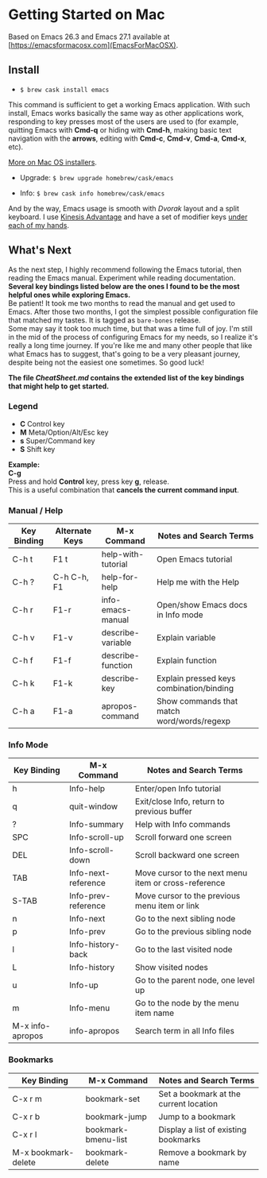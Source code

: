 Getting Started on Mac
===

Based on Emacs 26.3 and Emacs 27.1 available at [https://emacsformacosx.com](EmacsForMacOSX).


Install
---

- `$ brew cask install emacs`

This command is sufficient to get a working Emacs application. With such install, Emacs works basically the same way as other applications work, responding to key presses most of the users are used to (for example, quitting Emacs with **Cmd-q** or hiding with **Cmd-h**, making basic text navigation with the **arrows**, editing  with **Cmd-c**, **Cmd-v**, **Cmd-a**, **Cmd-x**, etc).

[More on Mac OS installers](https://www.emacswiki.org/emacs/EmacsForMacOS).

- Upgrade: `$ brew upgrade homebrew/cask/emacs`

- Info: `$ brew cask info homebrew/cask/emacs`

And by the way, Emacs usage is smooth with *Dvorak* layout and a split keyboard. I use [Kinesis Advantage](https://kinesis-ergo.com/shop/advantage2/) and have a set of modifier keys [under each of my hands](https://gitlab.com/-/snippets/1744636).


What's Next
---

As the next step, I highly recommend following the Emacs tutorial, then reading the Emacs manual. Experiment while reading documentation.  
**Several key bindings listed below are the ones I found to be the most helpful ones while exploring Emacs.**  
Be patient! It took me two months to read the manual and get used to Emacs. After those two months, I got the simplest possible configuration file that matched my tastes. It is tagged as `bare-bones` release.  
Some may say it took too much time, but that was a time full of joy. I'm still in the mid of the process of configuring Emacs for my needs, so I realize it's really a long time journey. If you're like me and many other people that like what Emacs has to suggest, that's going to be a very pleasant journey, despite being not the easiest one sometimes. So good luck!

**The file *CheatSheet.md* contains the extended list of the key bindings that might help to get started.**


### Legend


- **C** Control key
- **M** Meta/Option/Alt/Esc key
- **s** Super/Command key
- **S** Shift key

**Example:**  
**C-g**  
Press and hold **Control** key, press key **g**, release.  
This is a useful combination that **cancels the current command input**.


### Manual / Help

 Key Binding | Alternate Keys | M-x Command         | Notes and Search Terms
-------------|----------------|---------------------|--------------------------
C-h t        | F1 t           | help-with-tutorial  | Open Emacs tutorial
C-h ?        | C-h C-h, F1    | help-for-help       | Help me with the Help
C-h r        | F1-r           | info-emacs-manual   | Open/show Emacs docs in Info mode
C-h v        | F1-v           | describe-variable   | Explain variable
C-h f        | F1-f           | describe-function   | Explain function
C-h k        | F1-k           | describe-key        | Explain pressed keys combination/binding
C-h a        | F1-a           | apropos-command     | Show commands that match word/words/regexp


### Info Mode

 Key Binding |  M-x Command         | Notes and Search Terms
-------------|----------------------|--------------------------
h            | Info-help           | Enter/open Info tutorial
q            | quit-window         | Exit/close Info, return to previous buffer
?            | Info-summary        | Help with Info commands
SPC          | Info-scroll-up      | Scroll forward one screen
DEL          | Info-scroll-down    | Scroll backward one screen
TAB          | Info-next-reference | Move cursor to the next menu item or cross-reference
S-TAB        | Info-prev-reference | Move cursor to the previous menu item or link
n            | Info-next           | Go to the next sibling node
p            | Info-prev           | Go to the previous sibling node
l            | Info-history-back   | Go to the last visited node
L            | Info-history        | Show visited nodes
u            | Info-up             | Go to the parent node, one level up
m            | Info-menu           | Go to the node by the menu item name
M-x info-apropos| info-apropos     | Search term in all Info files


### Bookmarks

 Key Binding | M-x Command         | Notes and Search Terms
-------------|---------------------|------------------------------------
C-x r m      | bookmark-set        | Set a bookmark at the current location
C-x r b      | bookmark-jump       | Jump to a bookmark
C-x r l      | bookmark-bmenu-list | Display a list of existing bookmarks
M-x bookmark-delete| bookmark-delete | Remove a bookmark by name

